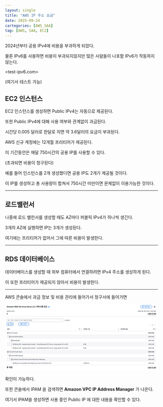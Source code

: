 ```yaml
---
layout: single
title: "AWS IP 주소 요금"
date: 2025-09-24
cartegories: [AWS_SAA]
tag: [AWS, SAA, EC2]
---
```


2024년부터 공용 IPv4에 비용을 부과하게 되었다.

물론 IPv6를 사용하면 비용이 부과되지않지만 많은 사람들이 나포함 IPv6가 작동하지 않는다.

<test-ipv6.com>

(여기서 테스트 가능)


## EC2 인스턴스

EC2 인스턴스를 생성하면 Public IPv4는 자동으로 제공된다.

또한 Public IPv4에 대해 사용 여부와 관계없이 과금된다.

시간당 0.005 달러로 한달로 치면 약 3.6달러의 요금이 부과된다.

AWS 신규 계정에는 12개월 프리티어가 제공된다.

이 기간동안은 매달 750시간의 공용 IP를 사용할 수 있다.

(초과되면 비용이 청구된다)

예를 들어 인스턴스를 2개 생성했다면 공용 IP도 2개가 제공될 것이다.

이 IP를 생성하고 총 사용량이 합쳐서 750시간 미만이면 문제없이 이용가능한 것이다.

- - -

## 로드밸런서

나중에 로드 밸런서를 생성할 때도 AZ마다 퍼블릭 IPv4가 하나씩 생긴다.

3개의 AZ에 실행하면 IP는 3개가 생성된다.

여기에는 프리티어가 없어서 그에 따른 비용이 발생한다.

- - -

## RDS 데이터베이스

데이터베이스를 생성할 때 외부 컴퓨터에서 연결하려면 IPv4 주소를 생성하게 된다.

이 또한 프리티어가 제공되지 않아서 비용이 발생한다.

- - -

AWS 콘솔에서 과금 정보 및 비용 관리에 들어가서 청구서에 들어가면

![IP](/스샷%20자료실/EC2/19.png)

확인이 가능하다.

또한 콘솔에서 IPAM 을 검색하면 **Amazon VPC IP Address Manager** 가 나온다.

여기서 IPAM을 생성하면 사용 중인 Public IP 에 대한 내용을 확인할 수 있다.